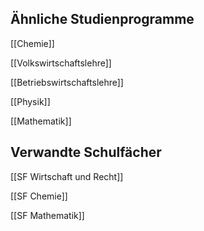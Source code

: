 ## Ähnliche Studienprogramme
[[Chemie]]

[[Volkswirtschaftslehre]]

[[Betriebswirtschaftslehre]]

[[Physik]]

[[Mathematik]]
## Verwandte Schulfächer
[[SF Wirtschaft und Recht]]

[[SF Chemie]]

[[SF Mathematik]]